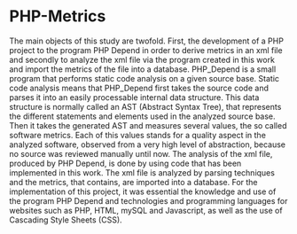 # PHP-Metrics

The main objects of this study are twofold. First, the development of a PHP project to the program PHP Depend in order to derive metrics in an xml file and secondly to analyze the xml file via the program created in this work and import the metrics of the file into a database. 
PHP_Depend is a small program that performs static code analysis on a given source base. Static code analysis means that PHP_Depend first takes the source code and parses it into an easily processable internal data structure. This data structure is normally called an AST (Abstract Syntax Tree), that represents the different statements and elements used in the analyzed source base. Then it takes the generated AST and measures several values, the so called software metrics. Each of this values stands for a quality aspect in the analyzed software, observed from a very high level of abstraction, because no source was reviewed manually until now. 
The analysis of the xml file, produced by PHP Depend, is done by using code that has been implemented in this work. The xml file is analyzed by parsing techniques and the metrics, that contains, are imported into a database. 
For the implementation of this project, it was essential the knowledge and use of the program PHP Depend and technologies and programming languages for websites such as PHP, HTML, mySQL and Javascript, as well as the use of Cascading Style Sheets (CSS). 
